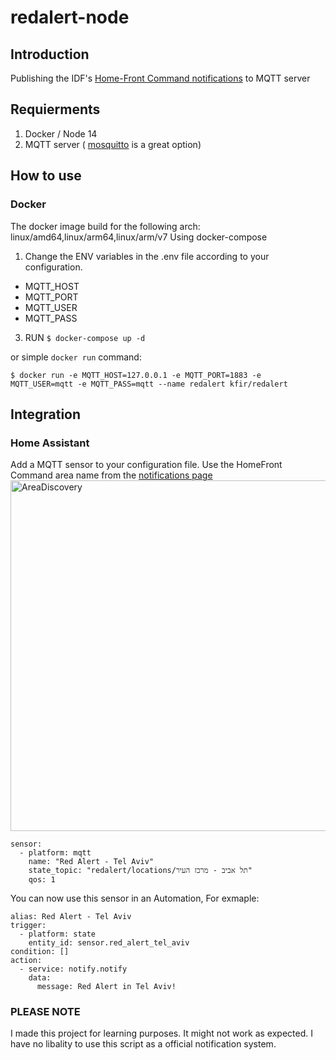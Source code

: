 # redalert-node

## Introduction
Publishing the IDF's [Home-Front Command notifications](https://www.oref.org.il//12481-he/Pakar.aspx) to MQTT server

## Requierments
  1. Docker / Node 14
  2. MQTT server ( [mosquitto](https://github.com/eclipse/mosquitto) is a great option)

## How to use
  ### Docker
  The docker image build for the following arch: linux/amd64,linux/arm64,linux/arm/v7
  Using docker-compose
  1. Change the ENV variables in the .env file according to your configuration.
  * MQTT_HOST
  * MQTT_PORT
  * MQTT_USER
  * MQTT_PASS
  3. RUN `$ docker-compose up -d`
  
  or simple `docker run` command:
  
  ```$ docker run -e MQTT_HOST=127.0.0.1 -e MQTT_PORT=1883 -e MQTT_USER=mqtt -e MQTT_PASS=mqtt --name redalert kfir/redalert```
  
## Integration
### Home Assistant
Add a MQTT sensor to your configuration file. 
Use the HomeFront Command area name from the [notifications page](https://www.oref.org.il//12481-he/Pakar.aspx) 
<img width="561" alt="AreaDiscovery" src="https://user-images.githubusercontent.com/8081050/118860568-3bc8c600-b8e4-11eb-945a-f033989e34d5.png">

```
sensor:
  - platform: mqtt
    name: "Red Alert - Tel Aviv"
    state_topic: "redalert/locations/תל אביב - מרכז העיר"
    qos: 1
```

You can now use this sensor in an Automation, 
For exmaple:
```
alias: Red Alert - Tel Aviv
trigger:
  - platform: state
    entity_id: sensor.red_alert_tel_aviv
condition: []
action:
  - service: notify.notify
    data:
      message: Red Alert in Tel Aviv!
```
 
### PLEASE NOTE
I made this project for learning purposes.
It might not work as expected. 
I have no libality to use this script as a official notification system.
